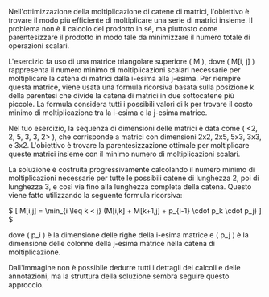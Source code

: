 Nell'ottimizzazione della moltiplicazione di catene di matrici, l'obiettivo è trovare il modo più efficiente di moltiplicare una serie di matrici insieme. Il problema non è il calcolo del prodotto in sé, ma piuttosto come parentesizzare il prodotto in modo tale da minimizzare il numero totale di operazioni scalari.

L'esercizio fa uso di una matrice triangolare superiore \( M \), dove \( M[i, j] \) rappresenta il numero minimo di moltiplicazioni scalari necessarie per moltiplicare la catena di matrici dalla i-esima alla j-esima. Per riempire questa matrice, viene usata una formula ricorsiva basata sulla posizione k della parentesi che divide la catena di matrici in due sottocatene più piccole. La formula considera tutti i possibili valori di k per trovare il costo minimo di moltiplicazione tra la i-esima e la j-esima matrice.

Nel tuo esercizio, la sequenza di dimensioni delle matrici è data come \( <2, 2, 5, 3, 3, 2> \), che corrisponde a matrici con dimensioni 2x2, 2x5, 5x3, 3x3, e 3x2. L'obiettivo è trovare la parentesizzazione ottimale per moltiplicare queste matrici insieme con il minimo numero di moltiplicazioni scalari.

La soluzione è costruita progressivamente calcolando il numero minimo di moltiplicazioni necessarie per tutte le possibili catene di lunghezza 2, poi di lunghezza 3, e così via fino alla lunghezza completa della catena. Questo viene fatto utilizzando la seguente formula ricorsiva:

$
\[
M[i,j] = \min_{i \leq k < j} (M[i,k] + M[k+1,j] + p_{i-1} \cdot p_k \cdot p_j)
\]
$

dove \( p_i \) è la dimensione delle righe della i-esima matrice e \( p_j \) è la dimensione delle colonne della j-esima matrice nella catena di moltiplicazione.

Dall'immagine non è possibile dedurre tutti i dettagli dei calcoli e delle annotazioni, ma la struttura della soluzione sembra seguire questo approccio.